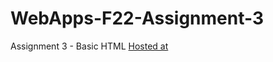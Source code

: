 # WebApps-F22-Assignment-3
Assignment 3 - Basic HTML
[Hosted at]( https://44-563-web-apps-f22.github.io/44563-webapps-assignment-4-Nikithavedanth/)